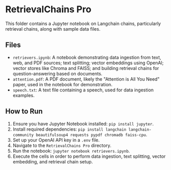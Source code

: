 # RetrievalChains Pro

This folder contains a Jupyter notebook on Langchain chains, particularly retrieval chains, along with sample data files.

## Files

- `retrievers.ipynb`: A notebook demonstrating data ingestion from text, web, and PDF sources; text splitting; vector embeddings using OpenAI; vector stores like Chroma and FAISS; and building retrieval chains for question-answering based on documents.
- `attention.pdf`: A PDF document, likely the "Attention is All You Need" paper, used in the notebook for demonstration.
- `speech.txt`: A text file containing a speech, used for data ingestion examples.

## How to Run

1. Ensure you have Jupyter Notebook installed: `pip install jupyter`.
2. Install required dependencies: `pip install langchain langchain-community beautifulsoup4 requests pypdf chromadb faiss-cpu`.
3. Set up your OpenAI API key in a `.env` file.
4. Navigate to the `RetrievalChains Pro` directory.
5. Run the notebook: `jupyter notebook retrievers.ipynb`.
6. Execute the cells in order to perform data ingestion, text splitting, vector embedding, and retrieval chain setup.
